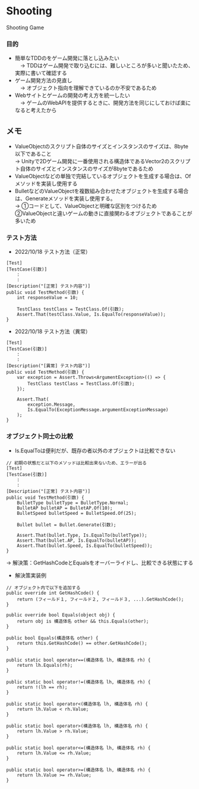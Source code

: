 # Shooting
Shooting Game

### 目的
 * 簡単なTDDのをゲーム開発に落とし込みたい<br>
 　-> TDDはゲーム開発で取り込むには、難しいところが多いと聞いたため、実際に書いて確認する
 * ゲーム開発方法の見直し<br>
 　-> オブジェクト指向を理解できているのか不安であるため
 * Webサイトとゲームの開発の考え方を統一したい<br>
 　-> ゲームのWebAPIを提供するときに、開発方法を同じにしておけば楽になると考えたから

## メモ
 * ValueObjectのスクリプト自体のサイズとインスタンスのサイズは、8byte以下であること<br>
   -> Unityで2Dゲーム開発に一番使用される構造体であるVector2のスクリプト自体のサイズとインスタンスのサイズが8byteであるため
 * ValueObjectなどの単独で完結しているオブジェクトを生成する場合は、Ofメソッドを実装し使用する
 * BulletなどのValueObjectを複数組み合わせたオブジェクトを生成する場合は、Generateメソッドを実装し使用する。<br>
   -> ①コードとして、ValueObjectと明確な区別をつけるため<br>
      ②ValueObjectと違いゲームの動きに直接関わるオブジェクトであることが多いため

### テスト方法

* 2022/10/18 テスト方法（正常）
```
[Test]
[TestCase(引数)]
    :
    :
[Description("[正常] テスト内容")]
public void TestMethod(引数) {
    int responseValue = 10;

    TestClass testClass = TestClass.Of(引数);
    Assert.That(testClass.Value, Is.EqualTo(responseValue));
}
```

* 2022/10/18 テスト方法（異常）
```
[Test]
[TestCase(引数)]
    :
    :
[Description("[異常] テスト内容")]
public void TestMethod(引数) {
    var exception = Assert.Throws<ArgumentException>(() => {
        TestClass testClass = TestClass.Of(引数);
    });

    Assert.That(
        exception.Message,
        Is.EqualTo(ExceptionMessage.argumentExceptionMessage)
    );
}
```

### オブジェクト同士の比較

* Is.EqualToは便利だが、既存の者以外のオブジェクトは比較できない
```
// 初期の状態だと以下のメソッドは比較出来ないため、エラーが出る
[Test]
[TestCase(引数)]
    :
    :
[Description("[正常] テスト内容")]
public void TestMethod(引数) {
    BulletType bulletType = BulletType.Normal;
    BulletAP bulletAP = BulletAP.Of(10);
    BulletSpeed bulletSpeed = BulletSpeed.Of(25);

    Bullet bullet = Bullet.Generate(引数);

    Assert.That(bullet.Type, Is.EqualTo(bulletType));
    Assert.That(bullet.AP, Is.EqualTo(bulletAP));
    Assert.That(bullet.Speed, Is.EqualTo(bulletSpeed));
}
```
-> 解決策：GetHashCodeとEqualsをオーバーライドし、比較できる状態にする

* 解決策実装例
```
// オブジェクト内で以下を追加する
public override int GetHashCode() {
    return (フィールド１, フィールド２, フィールド３, ...).GetHashCode();
}

public override bool Equals(object obj) {
    return obj is 構造体名 other && this.Equals(other);
}

public bool Equals(構造体名 other) {
    return this.GetHashCode() == other.GetHashCode();
}

public static bool operator==(構造体名 lh, 構造体名 rh) {
    return lh.Equals(rh);
}

public static bool operator!=(構造体名 lh, 構造体名 rh) {
    return !(lh == rh);
}

public static bool operator<(構造体名 lh, 構造体名 rh) {
    return lh.Value < rh.Value;
}

public static bool operator>(構造体名 lh, 構造体名 rh) {
    return lh.Value > rh.Value;
}

public static bool operator<=(構造体名 lh, 構造体名 rh) {
    return lh.Value <= rh.Value;
}

public static bool operator>=(構造体名 lh, 構造体名 rh) {
    return lh.Value >= rh.Value;
}
```